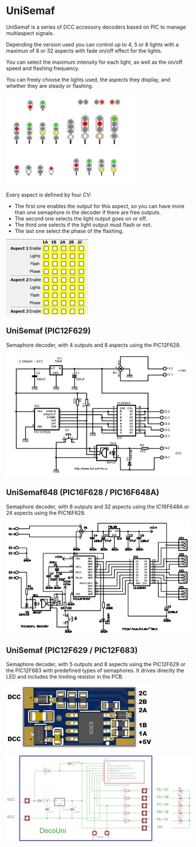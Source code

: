# UniSemaf
UniSemaf is a series of DCC accessory decoders based on PIC to manage multiaspect signals.

Depending the version used you can control up to 4, 5 or 8 lights with a maximun of 8 or 32 aspects with fade on/off effect for the lights.

You can select the maximum intensity for each light, as well as the on/off speed and flashing frequency.

You can freely choose the lights used, the aspects they display, and whether they are steady or flashing.


 ![UniSemaf](images/aspects.gif)

Every aspect is defined by four CV:
- The first one enables the output for this aspect, so you can have more than one semaphore in the decoder if there are free outputs.
- The second one selects the light output goes on or off.
- The third one selects if the light output must flash or not.
- The last one select the phase of the flashing.

 ![UniSemaf](images/CV.png)



 ## UniSemaf (PIC12F629)

Semaphore decoder, with 4 outputs and 8 aspects using the PIC12F629.

 ![UniSemaf](images/dcc2semaf.gif)


 ## UniSemaf648 (PIC16F628 / PIC16F648A)

Semaphore decoder, with 8 outputs and 32 aspects using the IC16F648A or 24 aspects using the PIC16F628.

 ![UniSemaf](images/dccacc.gif)



 ## UniSemaf (PIC12F629 / PIC12F683)

Semaphore decoder, with 5 outputs and 8 aspects using the PIC12F629 or the PIC12F683 with predefined types of semaphores. It drives directly the LED and includes the limiting resistor in the PCB.

 ![UniSemaf](images/unisemaf25.png)

 ![UniSemaf](images/DecoUniSch.png)

